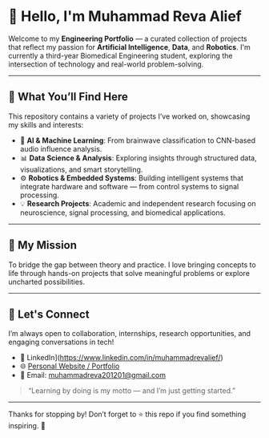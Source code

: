# 👋 Hello, I'm Muhammad Reva Alief

Welcome to my **Engineering Portfolio** — a curated collection of projects that reflect my passion for **Artificial Intelligence**, **Data**, and **Robotics**. I'm currently a third-year Biomedical Engineering student, exploring the intersection of technology and real-world problem-solving.

---

## 🚀 What You’ll Find Here

This repository contains a variety of projects I’ve worked on, showcasing my skills and interests:

- 🤖 **AI & Machine Learning**: From brainwave classification to CNN-based audio influence analysis.
- 📊 **Data Science & Analysis**: Exploring insights through structured data, visualizations, and smart storytelling.
- ⚙️ **Robotics & Embedded Systems**: Building intelligent systems that integrate hardware and software — from control systems to signal processing.
- 💡 **Research Projects**: Academic and independent research focusing on neuroscience, signal processing, and biomedical applications.

---

## 🎯 My Mission

To bridge the gap between theory and practice. I love bringing concepts to life through hands-on projects that solve meaningful problems or explore uncharted possibilities.

---

## 🔗 Let's Connect

I’m always open to collaboration, internships, research opportunities, and engaging conversations in tech!

- 💼 LinkedIn](https://www.linkedin.com/in/muhammadrevalief/)
- 🌐 [Personal Website / Portfolio](https://yourwebsite.com)
- 📧 Email: muhammadreva201201@gmail.com

> “Learning by doing is my motto — and I’m just getting started.”

---

Thanks for stopping by! Don’t forget to ⭐ this repo if you find something inspiring. 🙌
